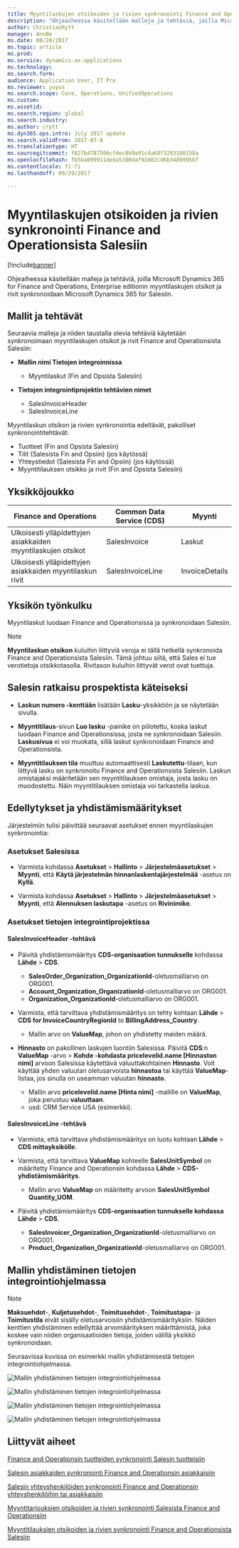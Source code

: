 ```yaml
---
title: Myyntilaskujen otsikoiden ja rivien synkronointi Finance and Operationsista Salesiin
description: "Ohjeaiheessa käsitellään malleja ja tehtäviä, joilla Microsoft Dynamics 365 for Finance and Operations, Enterprise editionin myyntilaskujen otsikot ja rivit synkronoidaan Microsoft Dynamics 365 for Salesiin."
author: ChristianRytt
manager: AnnBe
ms.date: 08/28/2017
ms.topic: article
ms.prod: 
ms.service: dynamics-ax-applications
ms.technology: 
ms.search.form: 
audience: Application User, IT Pro
ms.reviewer: yuyus
ms.search.scope: Core, Operations, UnifiedOperations
ms.custom: 
ms.assetid: 
ms.search.region: global
ms.search.industry: 
ms.author: crytt
ms.dyn365.ops.intro: July 2017 update
ms.search.validFrom: 2017-07-8
ms.translationtype: HT
ms.sourcegitcommit: f827b4787506cfdec8b9a91c4a68f3293190158a
ms.openlocfilehash: fb5ba099911deda5308daf92d82cd6b3489995bf
ms.contentlocale: fi-fi
ms.lasthandoff: 09/29/2017

---
```


# <a name="synchronize-sales-invoice-headers-and-lines-from-finance-and-operations-to-sales"></a>Myyntilaskujen otsikoiden ja rivien synkronointi Finance and Operationsista Salesiin

[!include[banner](../includes/banner.md)]

Ohjeaiheessa käsitellään malleja ja tehtäviä, joilla Microsoft Dynamics 365 for Finance and Operations, Enterprise editionin myyntilaskujen otsikot ja rivit synkronoidaan Microsoft Dynamics 365 for Salesiin. 

## <a name="templates-and-tasks"></a>Mallit ja tehtävät

Seuraavia malleja ja niiden taustalla olevia tehtäviä käytetään synkronoimaan myyntilaskujen otsikot ja rivit Finance and Operationsista Salesiin:

- **Mallin nimi Tietojen integroinnissa** 

     - Myyntilaskut (Fin and Opsista Salesiin)

- **Tietojen integrointiprojektin tehtävien nimet**

    - SalesInvoiceHeader
    - SalesInvoiceLine

Myyntilaskun otsikon ja rivien synkronointia edeltävät, pakolliset synkronointitehtävät:
-   Tuotteet (Fin and Opsista Salesiin)
-   Tilit (Salesista Fin and Opsiin) (jos käytössä)
-   Yhteystiedot (Salesista Fin and Opsiin) (jos käytössä)
-   Myyntitilauksen otsikko ja rivit (Fin and Opsista Salesiin)

## <a name="entity-set"></a>Yksikköjoukko

| Finance and Operations                               | Common Data Service (CDS)              | Myynti          |
|------------------------------------------------------|------------------|----------------|
| Ulkoisesti ylläpidettyjen asiakkaiden myyntilaskujen otsikot | SalesInvoice     | Laskut       |
| Ulkoisesti ylläpidettyjen asiakkaiden myyntilaskun rivit   | SalesInvoiceLine | InvoiceDetails |

## <a name="entity-flow"></a>Yksikön työnkulku

Myyntilaskut luodaan Finance and Operationsissa ja synkronoidaan Salesiin.

> [!NOTE]
> **Myyntilaskun otsikon** kuluihin liittyviä veroja ei tällä hetkellä synkronoida Finance and Operationsista Salesiin. Tämä johtuu siitä, että Sales ei tue verotietoja otsikkotasolla. Rivitason kuluihin liittyvät verot ovat tuettuja.

## <a name="prospect-to-cash-solution-for-sales"></a>Salesin ratkaisu prospektista käteiseksi

-  **Laskun numero -kenttään** lisätään **Lasku**-yksikköön ja se näytetään sivulla.
 
-  **Myyntitilaus**-sivun **Luo lasku** -painike on piilotettu, koska laskut luodaan Finance and Operationsissa, josta ne synkronoidaan Salesiin. **Laskusivua** ei voi muokata, sillä laskut synkronoidaan Finance and Operationsista.
 
-  **Myyntitilauksen tila** muuttuu automaattisesti **Laskutettu**-tilaan, kun liittyvä lasku on synkronoitu Finance and Operationsista Salesiin. Laskun omistajaksi määritetään sen myyntitilauksen omistaja, josta lasku on muodostettu. Näin myyntitilauksen omistaja voi tarkastella laskua.
 
## <a name="preconditions-and-mapping-setup"></a>Edellytykset ja yhdistämismääritykset

Järjestelmiin tulisi päivittää seuraavat asetukset ennen myyntilaskujen synkronointia:

### <a name="setup-in-sales"></a>Asetukset Salesissa

- Varmista kohdassa **Asetukset** > **Hallinto** > **Järjestelmäasetukset** > **Myynti**, että **Käytä järjestelmän hinnanlaskentajärjestelmää** -asetus on **Kyllä**. 

- Varmista kohdassa **Asetukset** > **Hallinto** > **Järjestelmäasetukset** > **Myynti**, että **Alennuksen laskutapa** -asetus on **Rivinimike**. 

### <a name="setup-in-the-data-integration-project"></a>Asetukset tietojen integrointiprojektissa

#### <a name="salesinvoiceheader-task"></a>SalesInvoiceHeader -tehtävä

- Päivitä yhdistämismääritys **CDS-organisaation tunnukselle** kohdassa **Lähde** > **CDS**. 

    -  **SalesOrder_Organization_OrganizationId**-oletusmalliarvo on ORG001.
    -  **Account_Organization_OrganizationId**-oletusmalliarvo on ORG001.
    -  **Organization_OrganizationId**-oletusmalliarvo on ORG001.

- Varmista, että tarvittava yhdistämismääritys on tehty kohtaan **Lähde** > **CDS for InvoiceCountryRegionId** to **BillingAddress_Country**.

    -  Mallin arvo on **ValueMap**, johon on yhdistetty maiden määrä.

- **Hinnasto** on pakollinen laskujen luontiin Salesissa. Päivitä **CDS**:n **ValueMap** -arvo > **Kohde -kohdasta pricelevelid.name [Hinnaston nimi]** arvoon Salesissa käytettävä valuuttakohtainen **Hinnasto**. Voit käyttää yhden valuutan oletusarvoista **hinnastoa** tai käyttää **ValueMap**-listaa, jos sinulla on useamman valuutan **hinnasto**.

    -  Mallin arvo **pricelevelid.name [Hinta nimi]** -mallille on **ValueMap**, joka perustuu **valuuttaan**.
    -  usd: CRM Service USA (esimerkki). 

#### <a name="salesinvoiceline-task"></a>SalesInvoiceLine -tehtävä

- Varmista, että tarvittava yhdistämismääritys on luotu kohtaan **Lähde** > **CDS mittayksikölle**.

- Varmista, että tarvittava **ValueMap** kohteelle **SalesUnitSymbol** on määritetty Finance and Operationsin kohdassa **Lähde** > **CDS-yhdistämismääritys**. 
    
    - Mallin arvo **ValueMap** on määritetty arvoon **SalesUnitSymbol Quantity_UOM**.
    
-  Päivitä yhdistämismääritys **CDS-organisaation tunnukselle kohdassa Lähde** > **CDS**. 

    -  **SalesInvoicer_Organization_OrganizationId**-oletusmalliarvo on ORG001.
    -  **Product_Organization_OrganizationId**-oletusmalliarvo on ORG001.
 
## <a name="template-mapping-in-data-integrator"></a>Mallin yhdistäminen tietojen integrointiohjelmassa

> [!NOTE]
> **Maksuehdot**-, **Kuljetusehdot**-, **Toimitusehdot**-, **Toimitustapa**- ja **Toimitustila** eivät sisälly oletusarvoisiin yhdistämismäärityksiin. Näiden kenttien yhdistäminen edellyttää arvomäärityksen määrittämistä, joka koskee vain niiden organisaatioiden tietoja, joiden välillä yksikkö synkronoidaan.

Seuraavissa kuvissa on esimerkki mallin yhdistämisestä tietojen integrointiohjelmassa.

![Mallin yhdistäminen tietojen integrointiohjelmassa](./media/sales-invoice-template-mapping-data-integrator-1.png)

![Mallin yhdistäminen tietojen integrointiohjelmassa](./media/sales-invoice-template-mapping-data-integrator-2.png)

![Mallin yhdistäminen tietojen integrointiohjelmassa](./media/sales-invoice-template-mapping-data-integrator-3.png)

![Mallin yhdistäminen tietojen integrointiohjelmassa](./media/sales-invoice-template-mapping-data-integrator-4.png)


## <a name="related-topics"></a>Liittyvät aiheet

[Finance and Operationsin tuotteiden synkronointi Salesin tuotteisiin](products-template-mapping.md)

[Salesin asiakkaiden synkronointi Finance and Operationsin asiakkaisiin](accounts-template-mapping.md)

[Salesin yhteyshenkilöiden synkronointi Finance and Operationsin yhteyshenkilöihin tai asiakkaisiin](contacts-template-mapping.md)

[Myyntitarjouksien otsikoiden ja rivien synkronointi Salesista Finance and Operationsiin](sales-quotation-template-mapping.md)

[Myyntitilauksien otsikoiden ja rivien synkronointi Finance and Operationsista Salesiin](sales-order-template-mapping.md)


